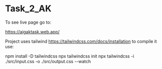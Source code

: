 # Task_2_AK

To see live page go to:

https://aigaktask.web.app/

Project uses tailwind https://tailwindcss.com/docs/installation
to compile it use:

npm install -D tailwindcss
npx tailwindcss init
npx tailwindcss -i ./src/input.css -o ./src/output.css --watch


